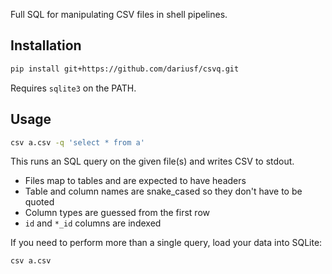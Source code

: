 
Full SQL for manipulating CSV files in shell pipelines.

## Installation

```sh
pip install git+https://github.com/dariusf/csvq.git
```

Requires `sqlite3` on the PATH.

## Usage

```sh
csv a.csv -q 'select * from a'
```

This runs an SQL query on the given file(s) and writes CSV to stdout.

- Files map to tables and are expected to have headers
- Table and column names are snake_cased so they don't have to be quoted
- Column types are guessed from the first row
- `id` and `*_id` columns are indexed

If you need to perform more than a single query, load your data into SQLite:

```sh
csv a.csv
```
